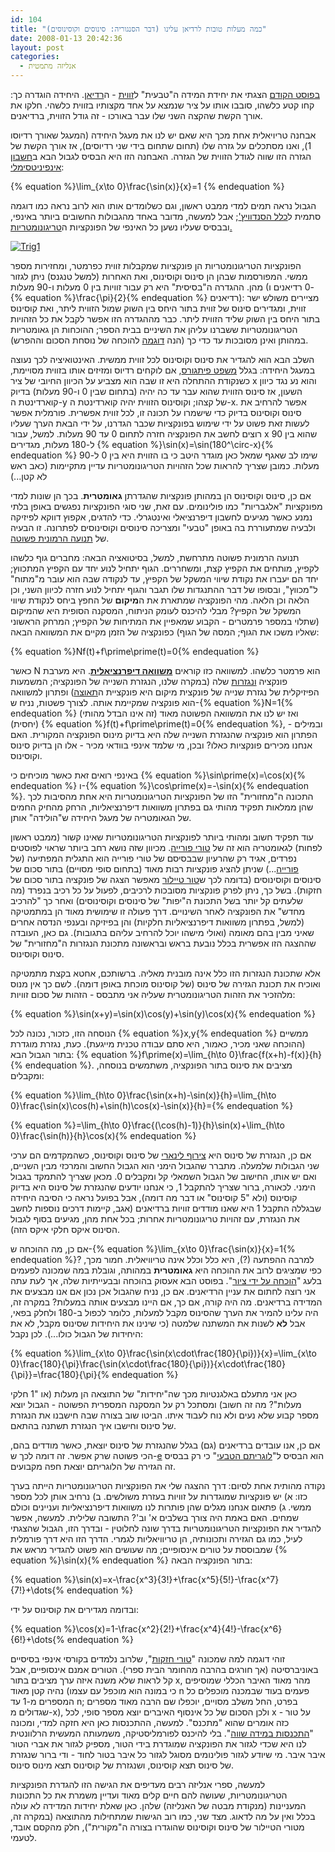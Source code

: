```yaml
---
id: 104
title: "כמה מעלות טובות לרדיאן עלינו (דבר הסנגוריה: סינוסים וקוסינוסים)"
date: 2008-01-13 20:42:36
layout: post
categories: 
  - אנליזה מתמטית
---
```

<a href="http://www.gadial.net/?p=102">בפוסט הקודם</a> הצגתי את יחידת המידה ה"טבעית" ל<a href="http://he.wikipedia.org/wiki/%D7%96%D7%95%D7%95%D7%99%D7%AA">זווית</a> - ה<a href="http://he.wikipedia.org/wiki/%D7%A8%D7%93%D7%99%D7%90%D7%9F">רדיאן</a>. היחידה הוגדרה כך: קחו קטע כלשהו, סובבו אותו על ציר שנמצא על אחד מקצותיו בזווית כלשהי. חלקו את אורך הקשת שהקצה השני שלו עבר באורכו - זה גודל הזווית, ברדיאנים.

אבחנה טריויאלית אחת מכך היא שאם יש לנו את מעגל היחידה (המעגל שאורך רדיוסו 1), ואנו מסתכלים על גזרה שלו (תחום שתחום בידי שני רדיוסים), אז אורך הקשת של הגזרה הזו שווה לגודל הזווית של הגזרה. האבחנה הזו היא הבסיס לגבול הבא ב<a href="http://he.wikipedia.org/wiki/%D7%97%D7%A9%D7%91%D7%95%D7%9F_%D7%90%D7%99%D7%A0%D7%A4%D7%99%D7%A0%D7%99%D7%98%D7%A1%D7%99%D7%9E%D7%9C%D7%99">חשבון אינפיניטסימלי</a>:

{% equation %}\lim_{x\to 0}\frac{\sin(x)}{x}=1 {% endequation %}

הגבול נראה תמים למדי ממבט ראשון, וגם כשלומדים אותו הוא לרוב נראה כמו דוגמה סתמית ל<a href="http://he.wikipedia.org/wiki/%D7%9B%D7%9C%D7%9C_%D7%94%D7%A1%D7%A0%D7%93%D7%95%D7%95%D7%99%D7%A5'">כלל הסנדוויץ'</a>; אבל למעשה, מדובר באחד מהגבולות החשובים ביותר באינפי, ובבסיס שעליו נשען כל האינפי של הפונקציות ה<a href="http://he.wikipedia.org/wiki/%D7%98%D7%A8%D7%99%D7%92%D7%95%D7%A0%D7%95%D7%9E%D7%98%D7%A8%D7%99%D7%94">טריגונומטריות.</a>

<a href="http://www.gadial.net/wp-content/uploads/2008/01/trig1.png" title="Trig1"><img src="http://www.gadial.net/wp-content/uploads/2008/01/trig1.png" alt="Trig1" /></a>

הפונקציות הטריגונומטריות הן פונקציות שמקבלות זווית כפרמטר, ומחזירות מספר ממשי. המפורסמות שבהן הן סינוס וקוסינוס, ואת האחרות (למשל טנגנס) ניתן לגזור מהן. ההגדרה ה"בסיסית" היא רק עבור זוויות בין 0 מעלות ו-90 מעלות (0 רדיאנים ו-{% equation %}\frac{\pi}{2}{% endequation %} רדיאנים): מציירים משולש ישר זווית, ומגדירים סינוס של זווית בתור היחס בין השוק שמול הזווית ליתר, ואת קוסינוס בתור היחס בין השוק שליד הזווית ליתר. כבר מההגדרה הזו אפשר לקבל את כל הזהויות הטריגונומטריות ששברנו עליהן את השיניים בבית הספר; ההוכחות הן גאומטריות במהותן ואינן מסובכות עד כדי כך (הנה <a href="http://www.themathpage.com/aTrig/sum-proof.htm">דוגמה</a> להוכחה של נוסחת הסכום וההפרש).

השלב הבא הוא להגדיר את סינוס וקוסינוס לכל זווית ממשית. האינטואיציה לכך נעוצה במעגל היחידה: בגלל <a href="http://he.wikipedia.org/wiki/%D7%9E%D7%A9%D7%A4%D7%98_%D7%A4%D7%99%D7%AA%D7%92%D7%95%D7%A8%D7%A1">משפט פיתגורס</a>, אם לוקחים רדיוס ומזיזים אותו בזווית מסויימת, כשנקודת ההתחלה היא זו שבה הוא מצביע על הכיוון החיובי של ציר x והוא נע נגד כיוון השעון, אז סינוס הזווית שהוא עבר עד כה יהיה (בתחום שבין 0 ו-90 מעלות) בדיוק קוארדינטת ה-y של קצהו; וקוסינוס הזווית יהיה קוארדינטת ה-x. אפשר להרחיב את סינוס וקוסינוס בדיוק כדי שישמרו על תכונה זו, לכל זווית אפשרית. פורמלית אפשר לעשות זאת פשוט על ידי שימוש בפונקציות שכבר הגדרנו, על ידי הבאת הערך שעליו רוצים לחשב את הפונקציה חזרה לתחום 0 עד 90 מעלות. למשל, עבור x שהוא בין 90 ל-180 מעלות, מגדירים {% equation %}\sin(x)=\sin(180^\circ-x){% endequation %} שימו לב שאגף שמאל כאן מוגדר היטב כי בו הזווית היא בין 0 ל-90 מעלות. כמובן שצריך להראות שכל הזהויות הטריגונומטריות עדיין מתקיימות (כאב ראש לא קטן...)

אם כן, סינוס וקוסינוס הן במהותן פונקציות שהגדרתן <strong>גאומטרית</strong>. בכך הן שונות למדי מפונקציות "אלגבריות" כמו פולינומים. עם זאת, שני סוגי הפונקציות נפגשים באופן בלתי נמנע כאשר מגיעים לחשבון דיפרנציאלי ואינטגרלי. כדי להדגים, אקפוץ דווקא לפיזיקה ולבעיה שמתעוררת בה באופן "טבעי" ומצריכה סינוסים וקוסינוסים לפתרונה. זו הבעיה של <a href="http://he.wikipedia.org/wiki/%D7%AA%D7%A0%D7%95%D7%A2%D7%94_%D7%94%D7%A8%D7%9E%D7%95%D7%A0%D7%99%D7%AA_%D7%A4%D7%A9%D7%95%D7%98%D7%94">תנועה הרמונית פשוטה</a>.

תנועה הרמונית פשוטה מתרחשת, למשל, בסיטואציה הבאה: מחברים גוף כלשהו לקפיץ, מותחים את הקפיץ קצת, ומשחררים. הגוף יתחיל לנוע יחד עם הקפיץ המתכווץ; יחד הם יעברו את נקודת שיווי המשקל של הקפיץ, עד לנקודה שבה הוא עובר מ"מתוח" ל"מכווץ", ובסופו של דבר ההתנגדות שלו תגבר והגוף יתחיל לנוע חזרה לכיוון השני, וכן הלאה וכן הלאה. מהי הפונקציה שמתארת את ה<strong>מיקום</strong> של החפץ ביחס לנקודת שיווי המשקל של הקפיץ? מבלי להיכנס לעומק הניתוח, המסקנה הסופית היא שהמיקום (שתלוי במספר פרמטרים - הקבוע שמאפיין את המתיחות של הקפיץ; המרחק הראשוני שאליו משכו את הגוף; המסה של הגוף) כפונקציה של הזמן מקיים את המשוואה הבאה:

{% equation %}Nf(t)+f\prime\prime(t)=0{% endequation %}

כאשר N הוא פרמטר כלשהו. למשוואה כזו קוראים <a href="http://he.wikipedia.org/wiki/%D7%9E%D7%A9%D7%95%D7%95%D7%90%D7%94_%D7%93%D7%99%D7%A4%D7%A8%D7%A0%D7%A6%D7%99%D7%90%D7%9C%D7%99%D7%AA"><strong>משוואה דיפרנציאלית</strong></a>. היא מערבת פונקציה <a href="http://he.wikipedia.org/wiki/%D7%A0%D7%92%D7%96%D7%A8%D7%AA">ונגזרות</a> שלה (במקרה שלנו, הנגזרת השנייה של הפונקציה; המשמעות הפיזיקלית של נגזרת שנייה של פונקצית מיקום היא פונקציית ה<a href="http://he.wikipedia.org/wiki/%D7%AA%D7%90%D7%95%D7%A6%D7%94">תאוצה</a>) ופתרון למשוואה הוא פונקציה שמקיימת אותה. לצורך פשטות, נניח ש-{% equation %}N=1{% endequation %} (זה אינו הבדל מהותי) ואז יש לנו את המשוואה הפשוטה מאוד (יחסית) {% equation %}f(t)+f\prime\prime(t)=0{% endequation %}, ובמילים - הפתרון הוא פונקציה שהנגזרת השנייה שלה היא בדיוק מינוס הפונקציה המקורית. האם אנחנו מכירים פונקציות כאלו? ובכן, מי שלמד אינפי בוודאי מכיר - אלו הן בדיוק סינוס וקוסינוס.

באינפי רואים זאת כאשר מוכיחים כי {% equation %}\sin\prime(x)=\cos(x){% endequation %} ו-{% equation %}\cos\prime(x)=-\sin(x){% endequation %}. התכונה ה"מחזורית" הזו של הפונקציות הטריגונומטריות היא אחת מהסיבות לכך שהן ממלאות תפקיד מהותי גם בפתרון משוואות דיפרנציאליות, הרחק מהחיק החמים של הגאומטריה של מעגל היחידה ש"הולידה" אותן.

עוד תפקיד חשוב ומהותי ביותר לפונקציות הטריגונומטריות שאינו קשור (ממבט ראשון לפחות) לגאומטריה הוא זה של <a href="http://he.wikipedia.org/wiki/%D7%98%D7%95%D7%A8_%D7%A4%D7%95%D7%A8%D7%99%D7%99%D7%94">טורי פורייה</a>. מכיוון שזה נושא רחב ביותר שראוי לפוסטים נפרדים, אגיד רק שהרעיון שבבסיסם של טורי פורייה הוא התגלית המפתיעה (של <a href="http://he.wikipedia.org/wiki/%D7%96%27%D7%90%D7%9F_%D7%91%D7%98%D7%99%D7%A1%D7%98_%D7%96%27%D7%95%D7%96%D7%A3_%D7%A4%D7%95%D7%A8%D7%99%D7%99%D7%94">פורייה</a>...) שניתן להציג פונקציות רבות מאוד (בתחום סופי מסויים) בתור סכום של סינוסים וקוסינוסים (בדומה לכך ש<a href="http://he.wikipedia.org/wiki/%D7%98%D7%95%D7%A8_%D7%98%D7%99%D7%99%D7%9C%D7%95%D7%A8">טור טיילור</a> מאפשר הצגה של פונקציה בתור סכום של חזקות). בשל כך, ניתן לפרק פונקציות מסובכות לרכיבים, לפעול על כל רכיב בנפרד (מה שלעתים קל יותר בשל התכונת ה"יפות" של סינוסים וקוסינוסים) ואחר כך "להרכיב מחדש" את הפונקציה לאחר השינויים. דרך פעולה זו שימושית מאוד הן במתמטיקה (למשל, בפתרון משוואות דיפרנציאליות חלקיות) והן בפיזיקה ובענפי הנדסה אחרים שאיני מבין בהם מאומה (ואולי מישהו יוכל להרחיב עליהם בתגובות). גם כאן, העובדה שההצגה הזו אפשרית בכלל נובעת בראש ובראשונה מתכונת הנגזרות ה"מחזורית" של סינוס וקוסינוס.

אלא שתכונת הנגזרות הזו כלל אינה מובנית מאליה. ברשותכם, אחטא בקצת מתמטיקה ואוכיח את תכונת הגזירה של סינוס (של קוסינוס מוכחת באופן דומה). לשם כך אין מנוס מלהזכיר את הזהות הטריגונומטרית שעליה אני מתבסס - הזהות של סכום זוויות:

{% equation %}\sin(x+y)=\sin(x)\cos(y)+\sin(y)\cos(x){% endequation %}

הנוסחה הזו, כזכור, נכונה לכל {% equation %}x,y{% endequation %} ממשיים (ההוכחה שאני מכיר, כאמור, היא סתם עבודה טכנית מייגעת). כעת, נגזרת מוגדרת בתור הגבול הבא: {% equation %}f\prime(x)=\lim_{h\to 0}\frac{f(x+h)-f(x)}{h}{% endequation %}. מציבים את סינוס בתור הפונקציה, משתמשים בנוסחה, ומקבלים:

{% equation %}\lim_{h\to 0}\frac{\sin(x+h)-\sin(x)}{h}=\lim_{h\to 0}\frac{\sin(x)\cos(h)+\sin(h)\cos(x)-\sin(x)}{h}={% endequation %}

{% equation %}=\lim_{h\to 0}\frac{(\cos(h)-1)}{h}\sin(x)+\lim_{h\to 0}\frac{\sin(h)}{h}\cos(x){% endequation %}

אם כן, הנגזרת של סינוס היא <a href="http://he.wikipedia.org/wiki/%D7%A6%D7%99%D7%A8%D7%95%D7%A3_%D7%9C%D7%99%D7%A0%D7%90%D7%A8%D7%99">צירוף לינארי</a> של סינוס וקוסינוס, כשהמקדמים הם ערכי שני הגבולות שלמעלה. מתברר שהגבול הימני הוא הגבול החשוב והמרכזי מבין השניים, ואם יש אותו, החישוב של הגבול השמאלי קל ומקבלים 0. מכאן שצריך להתמקד בגבול הימני. לכאורה, ברור שצריך להתקבל 1, כי אנחנו יודעים שהנגזרת של סינוס היא בדיוק קוסינוס (ולא "5 קוסינוס" או דבר מה דומה), אבל בפועל נראה כי הסיבה היחידה שבגללה התקבל 1 היא שאנו מודדים זוויות ברדיאנים (אגב, קיימות דרכים נוספות לחשב את הנגזרת, עם זהויות טריגונומטריות אחרות; בכל אחת מהן, מגיעים בסוף לגבול הסינוס איקס חלקי איקס הזה).

אם כן, מה ההוכחה ש-{% equation %}\lim_{x\to 0}\frac{\sin(x)}{x}=1{% endequation %}? למרבה ההפתעה (?), היא כלל וכלל אינה טריוויאלית. חמור מכך, כפי שמציגים לרוב את ההוכחה היא <strong>גאומטרית</strong> במהותה, וגובלת במה שמכונה לפעמים בלעג "<a href="http://www.c2i.ntu.edu.sg/AI+CI/Humor/AI_Jokes/InvalidProofTechniques.html">הוכחה על ידי ציור</a>". בפוסט הבא אעסוק בהוכחה ובבעייתיות שלה, אך לעת עתה אני רוצה לחתום את עניין הרדיאנים. אם כן, נניח שהגבול אכן נכון אם אנו מבצעים את המדידה ברדיאנים. מה היה קורה, אם כך, אם היינו מבצעים אותה במעלות? במקרה זה, היה עלינו להמיר את הערך שהסינוס מקבל למעלות, כלומר לכפול ב-180 ולחלק בפאי, אבל <strong>לא</strong> לשנות את המשתנה שלמטה (כי שינינו את היחידות שסינוס מקבל, לא את היחידות של הגבול כולו...). לכן נקבל:

{% equation %}\lim_{x\to 0}\frac{\sin(x\cdot\frac{180}{\pi})}{x}=\lim_{x\to 0}\frac{180}{\pi}\frac{\sin(x\cdot\frac{180}{\pi})}{x\cdot\frac{180}{\pi}}=\frac{180}{\pi}{% endequation %}

כאן אני מתעלם באלגנטיות מכך שה"יחידות" של התוצאה הן מעלות (או "1 חלקי מעלות"? מה זה חשוב) ומסתכל רק על המסקנה המספרית הפשוטה - הגבול יוצא מספר קבוע שלא נעים ולא נוח לעבוד איתו. הביטו שוב בצורה שבה חישבנו את הנגזרת של סינוס וחישבו איך הנגזרת תשתנה בהתאם.

אם כן, אנו עובדים ברדיאנים (גם) בגלל שהנגזרת של סינוס יוצאת, כאשר מודדים בהם, הכי פשוטה שרק אפשר. זה דומה לכך ש-<a href="http://he.wikipedia.org/wiki/%E2%84%AE_%28%D7%A7%D7%91%D7%95%D7%A2_%D7%9E%D7%AA%D7%9E%D7%98%D7%99%29">e</a> הוא הבסיס ל"<a href="http://he.wikipedia.org/wiki/%D7%9C%D7%95%D7%92%D7%A8%D7%99%D7%AA%D7%9D_%D7%98%D7%91%D7%A2%D7%99">לוגריתם הטבעי</a>" כי רק בבסיס זה הגזירה של הלוגריתם יוצאת חפה מקבועים.

נקודה מהותית אחת לסיום: דרך ההצגה שלי את הפונקציות הטריגונומטריות הייתה בערך כזו: א) יש פונקציות שמוגדרות על זוויות בעזרת משולשים. ב) נרחיב אותן לכל מספר ממשי. ג) פתאום אנחנו מגלים שהן פותרות לנו משוואות דיפרנציאליות ועניינים וכולם שמחים. האם באמת היה צורך בשלבים א' וב'? התשובה שלילית. למעשה, אפשר להגדיר את הפונקציות הטריגונומטריות בדרך שונה לחלוטין - ובדרך הזו, הגבול שהצגתי לעיל, כמו גם הגזירה ותכונותיה, הן טריוויאליות לגמרי. הדרך הזו היא דרך פורמלית שמבוססת על טורים אינסופיים; מה שעושים הוא פשוט להגדיר מראש את {% equation %}\sin(x){% endequation %} בתור הפונקציה הבאה:

{% equation %}\sin(x)=x-\frac{x^3}{3!}+\frac{x^5}{5!}-\frac{x^7}{7!}+\dots{% endequation %}

ובדומה מגדירים את קוסינוס על ידי:

{% equation %}\cos(x)=1-\frac{x^2}{2!}+\frac{x^4}{4!}-\frac{x^6}{6!}+\dots{% endequation %}

זוהי דוגמה למה שמכונה "<a href="http://he.wikipedia.org/wiki/%D7%98%D7%95%D7%A8_%D7%97%D7%96%D7%A7%D7%95%D7%AA">טורי חזקות</a>", שלרוב נלמדים בקורסי אינפי בסיסיים באוניברסיטה (אך חורגים בהרבה מהחומר הבית ספרי). הטורים אמנם אינסופיים, אבל קל לראות שלא משנה איזה ערך מציבים בתור x, מהר מאוד האיבר הכללי שמוסיפים נהיה קטן מאוד (כי במונה הוא מוכפל עם עצמו n פעמים בעוד שבמכנה מוכפלים כל המספרים מ-1 עד n; בפרט, החל משלב מסויים, יוכפלו שם הרבה מאוד מספרים שגדולים מ-x), ולכן הסכום של כל אינסוף האיברים יוצא מספר סופי, לכל x - על טור כזה אומרים שהוא "מתכנס". למעשה, ההתכנסות כאן היא חזקה למדי, ומכונה "<a href="http://he.wikipedia.org/wiki/%D7%94%D7%AA%D7%9B%D7%A0%D7%A1%D7%95%D7%AA_%D7%91%D7%9E%D7%99%D7%93%D7%94_%D7%A9%D7%95%D7%95%D7%94">התכנסות במידה שווה</a>". בלי להיכנס לפורמליסטיקה, משמעותה המעשית הרלוונטית לנו היא שכדי לגזור את הפונקציה שמוגדרת בידי הטור, מספיק לגזור את אברי הטור איבר איבר. מי שיודע לגזור פולינומים מסוגל לגזור כל איבר בטור לחוד - ודי ברור שנגזרת של סינוס תצא קוסינוס, ושנגזרת של קוסינוס תצא מינוס סינוס.

למעשה, ספרי אנליזה רבים מעדיפים את הגישה הזו להגדרת הפונקציות הטריגונומטריות, שעושה להם חיים קלים מאוד ועדיין משמרת את כל התכונות המעניינות (מנקודת מבטה של האנליזה) שלהן. כאן שאלת יחידות המדידה לא עולה בכלל ואין על מה לדאוג. מצד שני, כמו רוב הגישות שמתחילות מהתוצאה (במקרה זה, מטורי הטיילור של סינוס וקוסינוס שהוגדרו בצורה ה"מקורית"), חלק מהקסם אובד, לטעמי.
